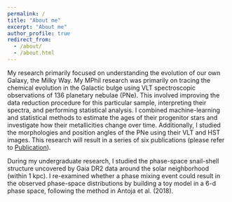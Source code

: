 ```yaml
---
permalink: /
title: "About me"
excerpt: "About me"
author_profile: true
redirect_from: 
  - /about/
  - /about.html
---
```

My research primarily focused on understanding the evolution of our own Galaxy, the Milky Way. My MPhil research was primarily on tracing the chemical evolution in the Galactic bulge using VLT spectroscopic observations of 136 planetary nebulae (PNe). This involved improving the data reduction procedure for this particular sample, interpreting their spectra, and performing statistical analysis. I combined machine-learning and statistical methods to estimate the ages of their progenitor stars and investigate how their metallicities change over time. Additionally, I studied the morphologies and position angles of the PNe using their VLT and HST images. This research will result in a series of six publications (please refer to [Publication](https://sytan177.github.io/publications/)). 

During my undergraduate research, I studied the phase-space snail-shell structure uncovered by Gaia DR2 data around the solar neighborhood (within 1 kpc). I re-examined whether a phase mixing event could result in the observed phase-space distributions by building a toy model in a 6-d phase space, following the method in Antoja et al. (2018).
